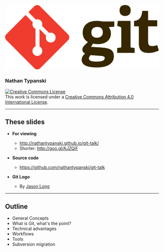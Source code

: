 <!-- .slide: data-background="img/background.svg" -->
<img src="img/git-logo.svg" />

### Nathan Typanski

<a rel="license" href="http://creativecommons.org/licenses/by/4.0/"><img alt="Creative Commons License" style="border-width:0" src="https://i.creativecommons.org/l/by/4.0/88x31.png" /></a><br />This work is licensed under a <a rel="license" href="http://creativecommons.org/licenses/by/4.0/">Creative Commons Attribution 4.0 International License</a>.

---

## These slides

- **For viewing**
    - http://nathantypanski.github.io/git-talk/
    - Shorter: http://goo.gl/AJZQjF

- **Source code**
    - https://github.com/nathantypanski/git-talk

- **Git Logo**
    - By [Jason Long](http://git-scm.com/downloads/logos)

---

<!-- .slide: data-background="img/background.svg" -->
## Outline

- General Concepts
- What is Git, what's the point?
- Technical advantages
- Workflows
- Tools
- Subversion migration
